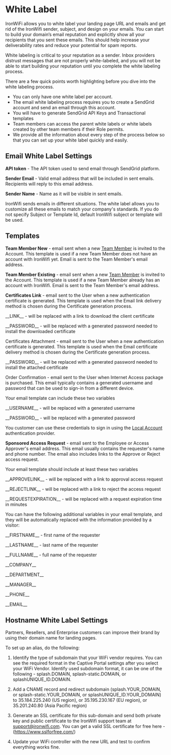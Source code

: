 # White Label

IronWiFi allows you to white label your landing page URL and emails and get rid of the IronWifi sender, subject, and design on your emails. You can start to build your domain’s email reputation and explicitly show all your recipients that you sent these emails. This should help increase your deliverability rates and reduce your potential for spam reports.

White labeling is critical to your reputation as a sender. Inbox providers distrust messages that are not properly white-labeled, and you will not be able to start building your reputation until you complete the white labeling process.

There are a few quick points worth highlighting before you dive into the white labeling process.

- You can only have one white label per account.
- The email white labeling process requires you to create a SendGrid account and send an email through this account.
- You will have to generate SendGrid API Keys and Transactional templates
- Team members can access the parent white labels or white labels created by other team members if their Role permits.
- We provide all the information about every step of the process below so that you can set up your white label quickly and easily.

## Email White Label Settings

**API token** - The API token used to send email through SendGrid platform.

**Sender Email** - Valid email address that will be included in sent emails. Recipients will reply to this email address.

**Sender Name** - Name as it will be visible in sent emails.

IronWifi sends emails in different situations. The white label allows you to customize all these emails to match your company's standards. If you do not specify Subject or Template Id, default IronWifi subject or template will be used.

## Templates

**Team Member New** - email sent when a new [Team Member](https://www.ironwifi.com/user-guide/team-members/) is invited to the Account. This template is used if a new Team Member does not have an account with IronWifi yet. Email is sent to the Team Member's email address.

**Team Member Existing** - email sent when a new [Team Member](https://www.ironwifi.com/user-guide/team-members/) is invited to the Account. This template is used if a new Team Member already has an account with IronWifi. Email is sent to the Team Member's email address.

**Certificates Link** - email sent to the User when a new authentication certificate is generated. This template is used when the Email link delivery method is chosen during the Certificate generation process.

\_\_LINK\_\_ - will be replaced with a link to download the client certificate

\_\_PASSWORD\_\_ - will be replaced with a generated password needed to install the downloaded certificate

Certificates Attachment - email sent to the User when a new authentication certificate is generated. This template is used when the Email certificate delivery method is chosen during the Certificate generation process.

\_\_PASSWORD\_\_ - will be replaced with a generated password needed to install the attached certificate

Order Confirmation - email sent to the User when Internet Access package is purchased. This email typically contains a generated username and password that can be used to sign-in from a different device.

Your email template can include these two variables

\_\_USERNAME\_\_ - will be replaced with a generated username

\_\_PASSWORD\_\_ - will be replaced with a generated password

You customer can use these credentials to sign in using the [Local Account](https://www.ironwifi.com/captive-portals/authentication-providers/) authentication provider.

 

**Sponsored Access Request** - email sent to the Employee or Access Approver's email address. This email usually contains the requester's name and phone number. The email also includes links to the Approve or Reject access request.

Your email template should include at least these two variables

\_\_APPROVELINK\_\_ - will be replaced with a link to approval access request

\_\_REJECTLINK\_\_ - will be replaced with a link to reject the access request

\_\_REQUESTEXPIRATION\_\_ - will be replaced with a request expiration time in minutes

 

You can have the following additional variables in your email template, and they will be automatically replaced with the information provided by a visitor:

 

\_\_FIRSTNAME\_\_ - first name of the requester

\_\_LASTNAME\_\_ - last name of the requester

\_\_FULLNAME__ - full name of the requester

\_\_COMPANY\_\_

\_\_DEPARTMENT\_\_

\_\_MANAGER\_\_

\_\_PHONE\_\_

\_\_EMAIL\_\_

 
## Hostname White Label Settings

Partners, Resellers, and Enterprise customers can improve their brand by using their domain name for landing pages.

To set up an alias, do the following:

1. Identify the type of subdomain that your WiFi vendor requires. You can see the required format in the Captive Portal settings after you select your WiFi Vendor. Identify used subdomain format, it can be one of the following - splash.DOMAIN, splash-static.DOMAIN, or splashUNIQUE_ID.DOMAIN.

2. Add a CNAME record and redirect subdomain (splash.YOUR_DOMAIN, or splash-static.YOUR_DOMAIN, or splashUNIQUE_ID.YOUR_DOMAIN) to 35.184.225.240 (US region), or 35.195.230.167 (EU region), or 35.201.240.80 (Asia Pacific region)

3. Generate an SSL certificate for this sub-domain and send both private key and public certificate to the IronWifi support team at support@ironwifi.com. You can get a valid SSL certificate for free here - (https://www.sslforfree.com/)

4. Update your WiFi controller with the new URL and test to confirm everything works fine.


